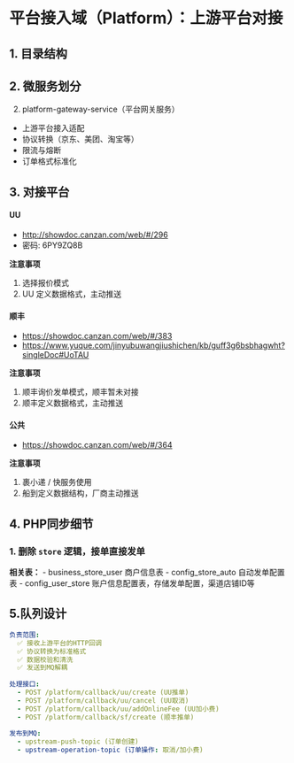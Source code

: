 # 平台接入域（Platform）：上游平台对接

## 1. 目录结构

## 2. 微服务划分

2. platform-gateway-service（平台网关服务）

* 上游平台接入适配
* 协议转换（京东、美团、淘宝等）
* 限流与熔断
* 订单格式标准化

## 3. 对接平台

#### UU
- http://showdoc.canzan.com/web/#/296
- 密码: 6PY9ZQ8B

**注意事项**
1. 选择报价模式
2. UU 定义数据格式，主动推送

#### 顺丰
- https://showdoc.canzan.com/web/#/383
- https://www.yuque.com/jinyubuwangjiushichen/kb/guff3g6bsbhagwht?singleDoc#UoTAU

**注意事项**
1. 顺丰询价发单模式，顺丰暂未对接
2. 顺丰定义数据格式，主动推送

#### 公共
- https://showdoc.canzan.com/web/#/364

**注意事项**

1. 裹小递 / 快服务使用
2. 船到定义数据结构，厂商主动推送

## 4. PHP同步细节

### 1. 删除 `store` 逻辑，接单直接发单

**相关表：**
    - business_store_user 商户信息表
    - config_store_auto 自动发单配置表
    - config_user_store 账户信息配置表，存储发单配置，渠道店铺ID等

## 5.队列设计
```yaml
负责范围:
  ✅ 接收上游平台的HTTP回调
  ✅ 协议转换为标准格式
  ✅ 数据校验和清洗
  ✅ 发送到MQ解耦
  
处理接口:
  - POST /platform/callback/uu/create (UU推单)
  - POST /platform/callback/uu/cancel (UU取消)
  - POST /platform/callback/uu/addOnlineFee (UU加小费)
  - POST /platform/callback/sf/create (顺丰推单)
  
发布到MQ:
  - upstream-push-topic (订单创建)
  - upstream-operation-topic (订单操作: 取消/加小费)
```